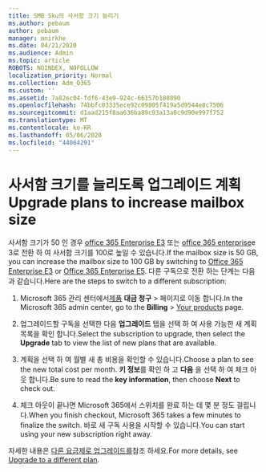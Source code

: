 ```yaml
---
title: SMB Sku의 사서함 크기 늘리기
ms.author: pebaum
author: pebaum
manager: mnirkhe
ms.date: 04/21/2020
ms.audience: Admin
ms.topic: article
ROBOTS: NOINDEX, NOFOLLOW
localization_priority: Normal
ms.collection: Adm_O365
ms.custom: ''
ms.assetid: 7a82ec04-fdf6-43e9-924c-66157b180890
ms.openlocfilehash: 74bbfc03335ece92c09805f419a5d9544e8c7506
ms.sourcegitcommit: d1aad215f8aa636ba89c93a13a0c9d90e997f752
ms.translationtype: MT
ms.contentlocale: ko-KR
ms.lasthandoff: 05/06/2020
ms.locfileid: "44064291"
---
```

# <a name="upgrade-plans-to-increase-mailbox-size"></a><span data-ttu-id="cba49-102">사서함 크기를 늘리도록 업그레이드 계획</span><span class="sxs-lookup"><span data-stu-id="cba49-102">Upgrade plans to increase mailbox size</span></span>

<span data-ttu-id="cba49-103">사서함 크기가 50 인 경우 [office 365 Enterprise E3](https://products.office.com/business/office-365-enterprise-e3-business-software) 또는 [office 365 enterprise](https://products.office.com/business/office-365-enterprise-e5-business-software)e 3로 전환 하 여 사서함 크기를 100로 높일 수 있습니다.</span><span class="sxs-lookup"><span data-stu-id="cba49-103">If the mailbox size is 50 GB, you can increase the mailbox size to 100 GB by switching to [Office 365 Enterprise E3](https://products.office.com/business/office-365-enterprise-e3-business-software) or [Office 365 Enterprise E5](https://products.office.com/business/office-365-enterprise-e5-business-software).</span></span> <span data-ttu-id="cba49-104">다른 구독으로 전환 하는 단계는 다음과 같습니다.</span><span class="sxs-lookup"><span data-stu-id="cba49-104">Here are the steps to switch to a different subscription:</span></span>
  
1. <span data-ttu-id="cba49-105">Microsoft 365 관리 센터에서[제품](https://go.microsoft.com/fwlink/p/?linkid=842054) **대금 청구** > 페이지로 이동 합니다.</span><span class="sxs-lookup"><span data-stu-id="cba49-105">In the Microsoft 365 admin center, go to the **Billing** > [Your products](https://go.microsoft.com/fwlink/p/?linkid=842054) page.</span></span>

2. <span data-ttu-id="cba49-106">업그레이드할 구독을 선택한 다음 **업그레이드** 탭을 선택 하 여 사용 가능한 새 계획 목록을 확인 합니다.</span><span class="sxs-lookup"><span data-stu-id="cba49-106">Select the subscription to upgrade, then select the **Upgrade** tab to view the list of new plans that are available.</span></span>

3. <span data-ttu-id="cba49-107">계획을 선택 하 여 월별 새 총 비용을 확인할 수 있습니다.</span><span class="sxs-lookup"><span data-stu-id="cba49-107">Choose a plan to see the new total cost per month.</span></span> <span data-ttu-id="cba49-108">**키 정보**를 확인 하 고 **다음** 을 선택 하 여 체크 아웃 합니다.</span><span class="sxs-lookup"><span data-stu-id="cba49-108">Be sure to read the **key information**, then choose **Next** to check out.</span></span>

4. <span data-ttu-id="cba49-109">체크 아웃이 끝나면 Microsoft 365에서 스위치를 완료 하는 데 몇 분 정도 걸립니다.</span><span class="sxs-lookup"><span data-stu-id="cba49-109">When you finish checkout, Microsoft 365 takes a few minutes to finalize the switch.</span></span> <span data-ttu-id="cba49-110">바로 새 구독 사용을 시작할 수 있습니다.</span><span class="sxs-lookup"><span data-stu-id="cba49-110">You can start using your new subscription right away.</span></span>

<span data-ttu-id="cba49-111">자세한 내용은 [다른 요금제로 업그레이드를](https://docs.microsoft.com/microsoft-365/commerce/subscriptions/upgrade-to-different-plan)참조 하세요.</span><span class="sxs-lookup"><span data-stu-id="cba49-111">For more details, see [Upgrade to a different plan](https://docs.microsoft.com/microsoft-365/commerce/subscriptions/upgrade-to-different-plan).</span></span>